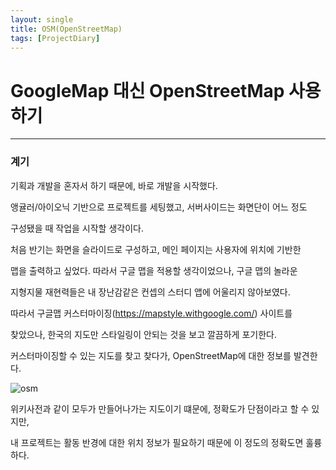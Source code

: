 ```yaml
---
layout: single
title: OSM(OpenStreetMap)
tags: [ProjectDiary]
---
```


# GoogleMap 대신 OpenStreetMap 사용하기

***

### 계기


기획과 개발을 혼자서 하기 때문에, 바로 개발을 시작했다.

앵귤러/아이오닉 기반으로 프로젝트를 세팅했고, 서버사이드는 화면단이 어느 정도

구성됐을 때 작업을 시작할 생각이다. 

처음 반기는 화면을 슬라이드로 구성하고, 메인 페이지는 사용자에 위치에 기반한

맵을 출력하고 싶었다. 따라서 구글 맵을 적용할 생각이었으나, 구글 맵의 놀라운

지형지물 재현력들은 내 장난감같은 컨셉의 스터디 앱에 어울리지 않아보였다.

따라서 구글맵 커스터마이징(https://mapstyle.withgoogle.com/) 사이트를

찾았으나, 한국의 지도만 스타일링이 안되는 것을 보고 깔끔하게 포기한다.

커스터마이징할 수 있는 지도를 찾고 찾다가, OpenStreetMap에 대한 정보를 발견한다.

![osm](../assets/img/project/osm.png)

위키사전과 같이 모두가 만들어나가는 지도이기 떄문에, 정확도가 단점이라고 할 수 있지만,

내 프로젝트는 활동 반경에 대한 위치 정보가 필요하기 때문에 이 정도의 정확도면 훌륭하다.



